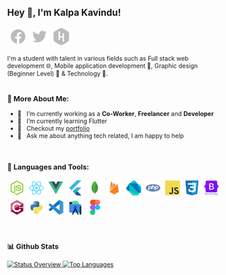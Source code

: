 ## Hey 👋, I'm Kalpa Kavindu!
<a href='https://web.facebook.com/kalpa.rathnaweera/'><img style="padding:5px;" align='left' alt="facebook" src="./assets/icons/facebook.svg" height='40px'/></a>
<a href='https://twitter.com/Kalpa_online'><img style="padding:5px;" align='left' alt="twitter" src="./assets/icons/twitter.svg" height='40px'/></a>
<a href='https://www.hackerrank.com/kalpadevonline'><img style="padding:5px;" alt="hackerrank" src="./assets/icons/hackerrank.svg" height='40px'/></a>

I'm a student with talent in various fields such as Full stack web development 🌐, Mobile application development 📱, Graphic design (Beginner Level) 🎨 & Technology 🤖.
<br/>
<br/>


### 🧐 More About Me:
-   🔭 &nbsp; I’m currently working as a **Co-Worker**, **Freelancer** and **Developer**
-   🌱 &nbsp; I’m currently learning Flutter
-   📝 &nbsp; Checkout my [portfolio](https://sites.google.com/view/kalpaonline)
-   💬 &nbsp; Ask me about anything tech related, I am happy to help


<br>


### 🔨 Languages and Tools:
<a href="https://nodejs.org/" target="_blank"> <img style="padding:5px;" align="left" src="./assets/images/nodejs.svg" alt="Node Js" height="35px"/></a>
<a href="https://reactjs.org" target="_blank"> <img style="padding:5px;" align="left" src="./assets/images/react.svg" alt="React" height="35px"/></a>
<a href="https://vuejs.org/" target="_blank"> <img style="padding:5px;" align="left" src="./assets/images/vuejs.svg" alt="Vue Js" height="35px"/></a>
<a href="https://flutter.dev/" target="_blank"> <img style="padding:5px;" align="left" src="./assets/images/flutter.svg" alt="Flutter" height="35px"/></a>
<a href="https://www.mongodb.com/" target="_blank"> <img style="padding:5px;" align="left" src="./assets/images/mongodb.svg" alt="MongoDB" height="35px"/></a>
<a href="https://firebase.google.com/" target="_blank"> <img style="padding:5px;" align="left" src="./assets/images/firebase.svg" alt="Firebase" height="35px"/></a>
<a href="https://dart.dev/" target="_blank"> <img style="padding:5px;" align="left" src="./assets/images/dart.svg" alt="Dart" height="35px"/></a>
<a href="https://www.php.net/" target="_blank"> <img style="padding:5px;" align="left" src="./assets/images/php.svg" alt="PHP" height="35px"/></a>
<a href="http://www.ecma-international.org/publications-and-standards/standards/ecma-262/" target="_blank"> <img style="padding:5px;" align="left" src="./assets/images/javascript.svg" alt="Javascript" height="35px"/></a>
<a href="https://www.w3.org/TR/CSS/#css" target="_blank"> <img style="padding:5px;" align="left" src="./assets/images/css3.svg" alt="CSS" height="35px"/></a>
<a href="https://getbootstrap.com/" target="_blank"> <img style="padding:5px;" align="left" src="./assets/images/bootstrap.svg" alt="Bootstrap" height="35px"/></a>
<a href="https://isocpp.org/" target="_blank"> <img style="padding:5px;" align="left" src="./assets/images/cplusplus.svg" alt="C++" height="35px"/></a>
<a href="https://www.python.org/" target="_blank"> <img style="padding:5px;" align="left" src="./assets/images/python.svg" alt="Python" height="35px"/></a>
<a href="https://code.visualstudio.com/" target="_blank"> <img style="padding:5px;" align="left" src="./assets/images/vscode.svg" alt="VS Code" height="35px"/></a>
<a href="https://developer.android.com/studio" target="_blank"> <img style="padding:5px;" align="left" src="./assets/images/androidstudio.svg" alt="Android Studio" height="35px"/></a>
<a href="https://www.figma.com/" target="_blank"> <img style="padding:5px;" src="./assets/images/figma.svg" alt="Figma" height="35px"/></a>

<br>


### 📊 Github Stats
<a href="https://github.com/kalpakavindu">
  
![Status Overview](https://github-readme-stats.vercel.app/api?username=kalpakavindu&show_icons=true&theme=gotham)
![Top Languages](https://github-readme-stats.vercel.app/api/top-langs/?username=kalpakavindu&layout=compact&theme=gotham)
  
</a>
